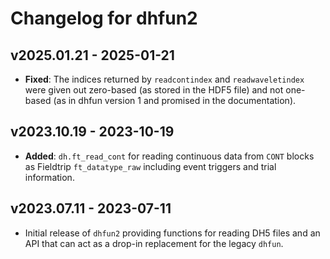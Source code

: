 # Changelog for dhfun2

## v2025.01.21 - 2025-01-21

- **Fixed**: The indices returned by `readcontindex` and `readwaveletindex` were given out
  zero-based (as stored in the HDF5 file) and not one-based (as in dhfun version 1 and 
  promised in the documentation).

## v2023.10.19 - 2023-10-19

- **Added**: `dh.ft_read_cont` for reading continuous data from `CONT` blocks as Fieldtrip
  `ft_datatype_raw` including event triggers and trial information.

## v2023.07.11 - 2023-07-11

- Initial release of `dhfun2` providing functions for reading DH5 files and an API that can
  act as a drop-in replacement for the legacy `dhfun`.
